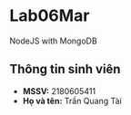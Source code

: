# Lab06Mar
NodeJS with MongoDB

## Thông tin sinh viên  
- **MSSV:** 2180605411  
- **Họ và tên:** Trần Quang Tài  
